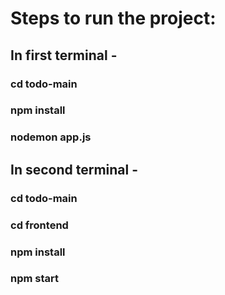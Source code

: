 # Steps to run the project:

## In first terminal - 
### cd todo-main
### npm install
### nodemon app.js

## In second terminal - 
### cd todo-main
### cd frontend
### npm install
### npm start





